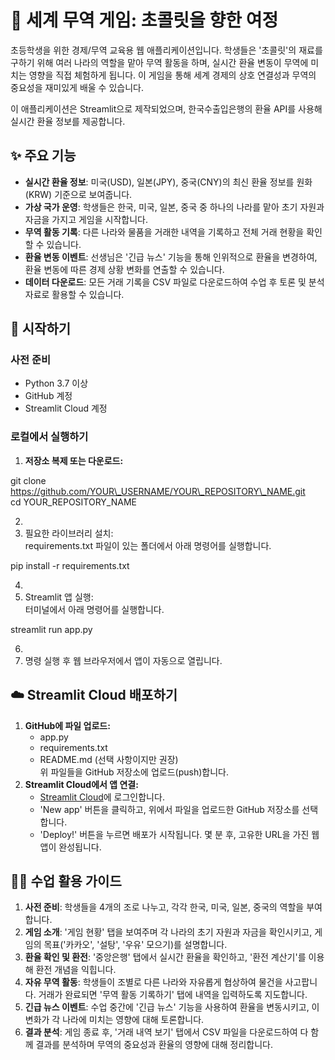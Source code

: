 # **🍫 세계 무역 게임: 초콜릿을 향한 여정**

초등학생을 위한 경제/무역 교육용 웹 애플리케이션입니다. 학생들은 '초콜릿'의 재료를 구하기 위해 여러 나라의 역할을 맡아 무역 활동을 하며, 실시간 환율 변동이 무역에 미치는 영향을 직접 체험하게 됩니다. 이 게임을 통해 세계 경제의 상호 연결성과 무역의 중요성을 재미있게 배울 수 있습니다.

이 애플리케이션은 Streamlit으로 제작되었으며, 한국수출입은행의 환율 API를 사용해 실시간 환율 정보를 제공합니다.

## **✨ 주요 기능**

* **실시간 환율 정보**: 미국(USD), 일본(JPY), 중국(CNY)의 최신 환율 정보를 원화(KRW) 기준으로 보여줍니다.  
* **가상 국가 운영**: 학생들은 한국, 미국, 일본, 중국 중 하나의 나라를 맡아 초기 자원과 자금을 가지고 게임을 시작합니다.  
* **무역 활동 기록**: 다른 나라와 물품을 거래한 내역을 기록하고 전체 거래 현황을 확인할 수 있습니다.  
* **환율 변동 이벤트**: 선생님은 '긴급 뉴스' 기능을 통해 인위적으로 환율을 변경하여, 환율 변동에 따른 경제 상황 변화를 연출할 수 있습니다.  
* **데이터 다운로드**: 모든 거래 기록을 CSV 파일로 다운로드하여 수업 후 토론 및 분석 자료로 활용할 수 있습니다.

## **🚀 시작하기**

### **사전 준비**

* Python 3.7 이상  
* GitHub 계정  
* Streamlit Cloud 계정

### **로컬에서 실행하기**

1. **저장소 복제 또는 다운로드:**

git clone https://github.com/YOUR\_USERNAME/YOUR\_REPOSITORY\_NAME.git  
cd YOUR\_REPOSITORY\_NAME

2.   
3. 필요한 라이브러리 설치:  
   requirements.txt 파일이 있는 폴더에서 아래 명령어를 실행합니다.

pip install \-r requirements.txt

4.   
5. Streamlit 앱 실행:  
   터미널에서 아래 명령어를 실행합니다.

streamlit run app.py

6.   
7. 명령 실행 후 웹 브라우저에서 앱이 자동으로 열립니다.

## **☁️ Streamlit Cloud 배포하기**

1. **GitHub에 파일 업로드:**  
   * app.py  
   * requirements.txt  
   * README.md (선택 사항이지만 권장)  
     위 파일들을 GitHub 저장소에 업로드(push)합니다.  
2. **Streamlit Cloud에서 앱 연결:**  
   * [Streamlit Cloud](https://share.streamlit.io/)에 로그인합니다.  
   * 'New app' 버튼을 클릭하고, 위에서 파일을 업로드한 GitHub 저장소를 선택합니다.  
   * 'Deploy\!' 버튼을 누르면 배포가 시작됩니다. 몇 분 후, 고유한 URL을 가진 웹 앱이 완성됩니다.

## **👨‍🏫 수업 활용 가이드**

1. **사전 준비**: 학생들을 4개의 조로 나누고, 각각 한국, 미국, 일본, 중국의 역할을 부여합니다.  
2. **게임 소개**: '게임 현황' 탭을 보여주며 각 나라의 초기 자원과 자금을 확인시키고, 게임의 목표('카카오', '설탕', '우유' 모으기)를 설명합니다.  
3. **환율 확인 및 환전**: '중앙은행' 탭에서 실시간 환율을 확인하고, '환전 계산기'를 이용해 환전 개념을 익힙니다.  
4. **자유 무역 활동**: 학생들이 조별로 다른 나라와 자유롭게 협상하여 물건을 사고팝니다. 거래가 완료되면 '무역 활동 기록하기' 탭에 내역을 입력하도록 지도합니다.  
5. **긴급 뉴스 이벤트**: 수업 중간에 '긴급 뉴스' 기능을 사용하여 환율을 변동시키고, 이 변화가 각 나라에 미치는 영향에 대해 토론합니다.  
6. **결과 분석**: 게임 종료 후, '거래 내역 보기' 탭에서 CSV 파일을 다운로드하여 다 함께 결과를 분석하며 무역의 중요성과 환율의 영향에 대해 정리합니다.

